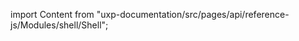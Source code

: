 
import Content from "uxp-documentation/src/pages/api/reference-js/Modules/shell/Shell";

<Content query="product=photoshop"/>
